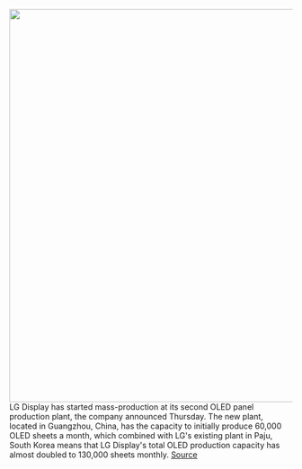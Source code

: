 <img src='https://cdn.vox-cdn.com/thumbor/FE2adoX96LkoMsitUPdKuzxD7BE=/0x0:902x591/1200x800/filters:focal(437x83:581x227)/cdn.vox-cdn.com/uploads/chorus_image/image/67101892/LG_Electronics_USA_LG_OLED_Canyon_2.0.jpg' width='700px' /><br/>
LG Display has started mass-production at its second OLED panel production plant, the company announced Thursday. The new plant, located in Guangzhou, China, has the capacity to initially produce 60,000 OLED sheets a month, which combined with LG's existing plant in Paju, South Korea means that LG Display's total OLED production capacity has almost doubled to 130,000 sheets monthly.
<a href='https://www.theverge.com/2020/7/24/21336883/lg-display-oled-panel-manufacturing-plant-tv-china-lcd'> Source <a/>